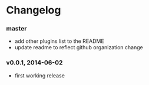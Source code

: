 # Changelog

### master
- add other plugins list to the README
- update readme to reflect github organization change

### v0.0.1, 2014-06-02

- first working release
